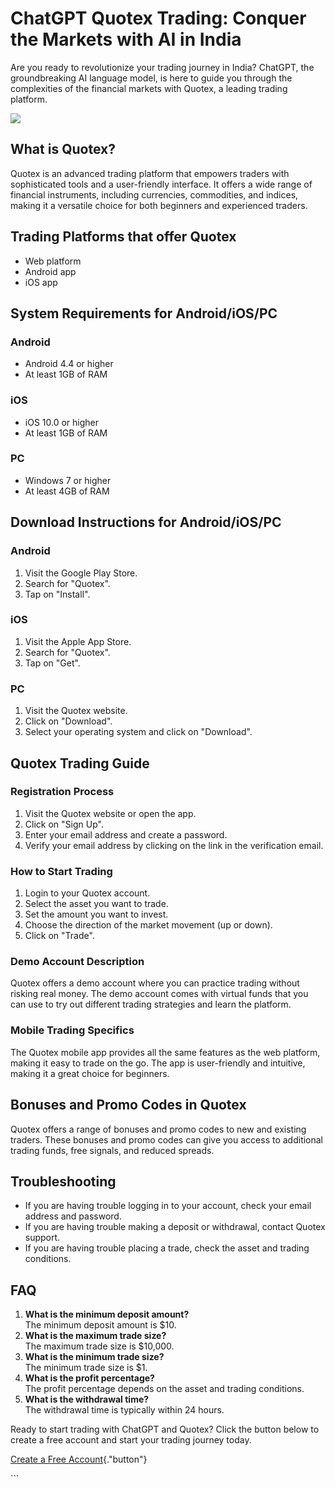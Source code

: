 # ChatGPT Quotex Trading: Conquer the Markets with AI in India

Are you ready to revolutionize your trading journey in India? ChatGPT,
the groundbreaking AI language model, is here to guide you through the
complexities of the financial markets with Quotex, a leading trading
platform.

[![](https://static.quotex.io/files/4_en/300_250.jpg)](https://traff.sbs/brokerqxlid)

## What is Quotex?

Quotex is an advanced trading platform that empowers traders with
sophisticated tools and a user-friendly interface. It offers a wide
range of financial instruments, including currencies, commodities, and
indices, making it a versatile choice for both beginners and experienced
traders.

## Trading Platforms that offer Quotex

-   Web platform
-   Android app
-   iOS app

## System Requirements for Android/iOS/PC

### Android

-   Android 4.4 or higher
-   At least 1GB of RAM

### iOS

-   iOS 10.0 or higher
-   At least 1GB of RAM

### PC

-   Windows 7 or higher
-   At least 4GB of RAM

## Download Instructions for Android/iOS/PC

### Android

1.  Visit the Google Play Store.
2.  Search for "Quotex".
3.  Tap on "Install".

### iOS

1.  Visit the Apple App Store.
2.  Search for "Quotex".
3.  Tap on "Get".

### PC

1.  Visit the Quotex website.
2.  Click on "Download".
3.  Select your operating system and click on "Download".

## Quotex Trading Guide

### Registration Process

1.  Visit the Quotex website or open the app.
2.  Click on "Sign Up".
3.  Enter your email address and create a password.
4.  Verify your email address by clicking on the link in the
    verification email.

### How to Start Trading

1.  Login to your Quotex account.
2.  Select the asset you want to trade.
3.  Set the amount you want to invest.
4.  Choose the direction of the market movement (up or down).
5.  Click on "Trade".

### Demo Account Description

Quotex offers a demo account where you can practice trading without
risking real money. The demo account comes with virtual funds that you
can use to try out different trading strategies and learn the platform.

### Mobile Trading Specifics

The Quotex mobile app provides all the same features as the web
platform, making it easy to trade on the go. The app is user-friendly
and intuitive, making it a great choice for beginners.

## Bonuses and Promo Codes in Quotex

Quotex offers a range of bonuses and promo codes to new and existing
traders. These bonuses and promo codes can give you access to additional
trading funds, free signals, and reduced spreads.

## Troubleshooting

-   If you are having trouble logging in to your account, check your
    email address and password.
-   If you are having trouble making a deposit or withdrawal, contact
    Quotex support.
-   If you are having trouble placing a trade, check the asset and
    trading conditions.

## FAQ

1.  **What is the minimum deposit amount?**\
    The minimum deposit amount is \$10.
2.  **What is the maximum trade size?**\
    The maximum trade size is \$10,000.
3.  **What is the minimum trade size?**\
    The minimum trade size is \$1.
4.  **What is the profit percentage?**\
    The profit percentage depends on the asset and trading conditions.
5.  **What is the withdrawal time?**\
    The withdrawal time is typically within 24 hours.

Ready to start trading with ChatGPT and Quotex? Click the button below
to create a free account and start your trading journey today.

[Create a Free
Account](\%22https://traff.sbs/brokerqxlid\%22){."button"}

\`\`\`

